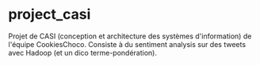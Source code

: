 # project_casi
Projet de CASI (conception et architecture des systèmes d'information) de l'équipe CookiesChoco. Consiste à du sentiment analysis sur des tweets avec Hadoop (et un dico terme-pondération).
